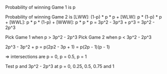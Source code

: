 Probability of winning Game 1 is p

Probability of winning Game 2 is 
[LWW]: (1-p) * p * p + 
[WLW]: p * (1-p) * p + 
[WWL]: p * p * (1-p) + 
[WWW]: p * p * p
= 3p^2 - 3p^3 + p^3
= 3p^2 - 2p^3

Pick Game 1 when p > 3p^2 - 2p^3
Pick Game 2 when p < 3p^2 - 2p^3

2p^3 - 3p^2 + p = 
p(2p2 - 3p + 1) = 
p(2p - 1)(p - 1)

=> intersections are p = 0, p = 0.5, p = 1

Test p and 3p^2 - 2p^3 at p = 0, 0.25, 0.5, 0.75 and 1